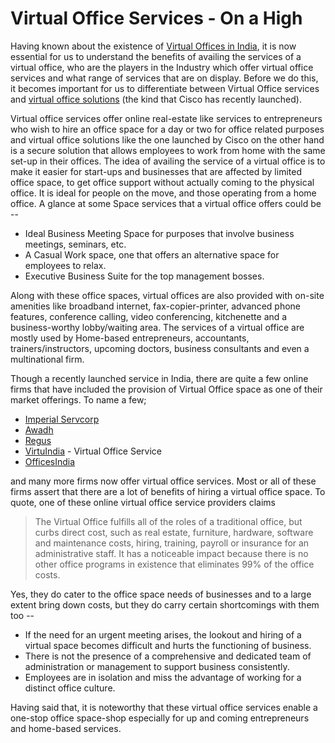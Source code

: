 # Virtual Office Services - On a High

Having known about the existence of <a href="/2008/get-your-virtual-office-in-india/">Virtual Offices in India</a>, it is now essential for us to understand the benefits of availing the services of a virtual office, who are the players in the Industry which offer virtual office services and what range of services that are on display. Before we do this, it becomes important for us to differentiate between Virtual Office services and <a href="http://sify.com/finance/cisco-unveils-virtual-office-solution-news-default-jegxdoafhgi.html">virtual office solutions</a> (the kind that Cisco has recently launched). 

Virtual office services offer online real-estate like services to entrepreneurs who wish to hire an office space for a day or two for office related purposes and virtual office solutions like the one launched by Cisco on the other hand is a secure solution that allows employees to work from home with the same set-up in their offices. The idea of availing the service of a virtual office is to make it easier for start-ups and businesses that are affected by limited office space, to get office support without actually coming to the physical office. It is ideal for people on the move, and those operating from a home office. A glance at some Space services that a virtual office offers could be --

- Ideal Business Meeting Space for purposes that involve business meetings, seminars, etc.
- A Casual Work space, one that offers an alternative space for employees to relax.
- Executive Business Suite for the top management bosses.

Along with these office spaces, virtual offices are also provided with on-site amenities like broadband internet, fax-copier-printer, advanced phone features, conference calling, video conferencing, kitchenette and a business-worthy lobby/waiting area. The services of a virtual office are mostly used by Home-based entrepreneurs, accountants, trainers/instructors, upcoming doctors, business consultants and even a multinational firm.

Though a recently launched service in India, there are quite a few online firms that have included the provision of Virtual Office space as one of their market offerings. To name a few;

- <a href="http://www.servcorp.co.in/">Imperial Servcorp</a>
- <a href="http://www.awadh.in/">Awadh</a>
- <a href="http://www.regus.co.in/">Regus</a>
- <a href="http://www.virtuindia.com/index.html">VirtuIndia</a> - Virtual Office Service
- <a href="http://www.officesindia.com/virtual_office.php">OfficesIndia</a>

and many more firms now offer virtual office services. Most or all of these firms assert that there are a lot of benefits of hiring a virtual office space. To quote, one of these online virtual office service providers claims

> The Virtual Office fulfills all of the roles of a traditional office, but curbs direct cost, such as real estate, furniture, hardware, software and maintenance costs, hiring, training, payroll or insurance for an administrative staff. It has a noticeable impact because there is no other office programs in existence that eliminates 99% of the office costs.

Yes, they do cater to the office space needs of businesses and to a large extent bring down costs, but they do carry certain shortcomings with them too --

- If the need for an urgent meeting arises, the lookout and hiring of a virtual space becomes difficult and hurts the functioning of business.
- There is not the presence of a comprehensive and dedicated team of administration or management to support business consistently.
- Employees are in isolation and miss the advantage of working for a distinct office culture.

Having said that, it is noteworthy that these virtual office services enable a one-stop office space-shop especially for up and coming entrepreneurs and home-based services.

